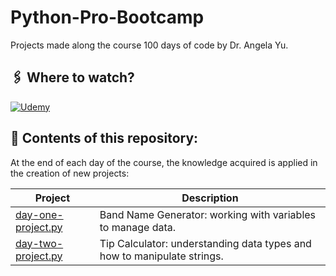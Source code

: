 # Python-Pro-Bootcamp
 Projects made along the course 100 days of code by Dr. Angela Yu.

## **🖇️ Where to watch?**

 [![Udemy](https://img.shields.io/badge/Udemy-836fbd?style=for-the-badge&logo=udemy&logoColor=white)](https://www.udemy.com/share/103IHM/)

## **📂 Contents of this repository:**
At the end of each day of the course, the knowledge acquired is applied in the creation of new projects:

Project       | Description
---------     | ------
[day-one-project.py](Projects/day-one-project.py)           | Band Name Generator: working with variables to manage data.
[day-two-project.py](Projects/day-two-project.py)           | Tip Calculator: understanding data types and how to manipulate strings.